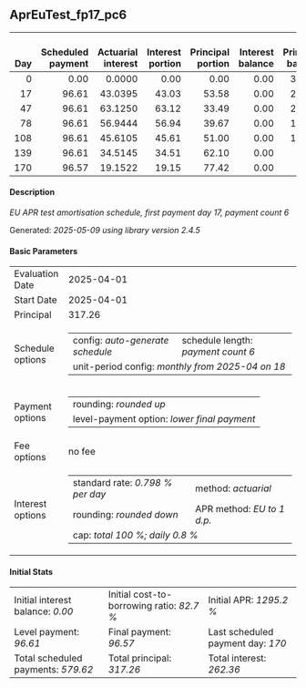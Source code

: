 <h2>AprEuTest_fp17_pc6</h2>
<table>
    <thead style="vertical-align: bottom;">
        <th style="text-align: right;">Day</th>
        <th style="text-align: right;">Scheduled payment</th>
        <th style="text-align: right;">Actuarial interest</th>
        <th style="text-align: right;">Interest portion</th>
        <th style="text-align: right;">Principal portion</th>
        <th style="text-align: right;">Interest balance</th>
        <th style="text-align: right;">Principal balance</th>
        <th style="text-align: right;">Total actuarial interest</th>
        <th style="text-align: right;">Total interest</th>
        <th style="text-align: right;">Total principal</th>
    </thead>
    <tr style="text-align: right;">
        <td class="ci00">0</td>
        <td class="ci01" style="white-space: nowrap;">0.00</td>
        <td class="ci02">0.0000</td>
        <td class="ci03">0.00</td>
        <td class="ci04">0.00</td>
        <td class="ci05">0.00</td>
        <td class="ci06">317.26</td>
        <td class="ci07">0.0000</td>
        <td class="ci08">0.00</td>
        <td class="ci09">0.00</td>
    </tr>
    <tr style="text-align: right;">
        <td class="ci00">17</td>
        <td class="ci01" style="white-space: nowrap;">96.61</td>
        <td class="ci02">43.0395</td>
        <td class="ci03">43.03</td>
        <td class="ci04">53.58</td>
        <td class="ci05">0.00</td>
        <td class="ci06">263.68</td>
        <td class="ci07">43.0395</td>
        <td class="ci08">43.03</td>
        <td class="ci09">53.58</td>
    </tr>
    <tr style="text-align: right;">
        <td class="ci00">47</td>
        <td class="ci01" style="white-space: nowrap;">96.61</td>
        <td class="ci02">63.1250</td>
        <td class="ci03">63.12</td>
        <td class="ci04">33.49</td>
        <td class="ci05">0.00</td>
        <td class="ci06">230.19</td>
        <td class="ci07">106.1645</td>
        <td class="ci08">106.15</td>
        <td class="ci09">87.07</td>
    </tr>
    <tr style="text-align: right;">
        <td class="ci00">78</td>
        <td class="ci01" style="white-space: nowrap;">96.61</td>
        <td class="ci02">56.9444</td>
        <td class="ci03">56.94</td>
        <td class="ci04">39.67</td>
        <td class="ci05">0.00</td>
        <td class="ci06">190.52</td>
        <td class="ci07">163.1089</td>
        <td class="ci08">163.09</td>
        <td class="ci09">126.74</td>
    </tr>
    <tr style="text-align: right;">
        <td class="ci00">108</td>
        <td class="ci01" style="white-space: nowrap;">96.61</td>
        <td class="ci02">45.6105</td>
        <td class="ci03">45.61</td>
        <td class="ci04">51.00</td>
        <td class="ci05">0.00</td>
        <td class="ci06">139.52</td>
        <td class="ci07">208.7194</td>
        <td class="ci08">208.70</td>
        <td class="ci09">177.74</td>
    </tr>
    <tr style="text-align: right;">
        <td class="ci00">139</td>
        <td class="ci01" style="white-space: nowrap;">96.61</td>
        <td class="ci02">34.5145</td>
        <td class="ci03">34.51</td>
        <td class="ci04">62.10</td>
        <td class="ci05">0.00</td>
        <td class="ci06">77.42</td>
        <td class="ci07">243.2338</td>
        <td class="ci08">243.21</td>
        <td class="ci09">239.84</td>
    </tr>
    <tr style="text-align: right;">
        <td class="ci00">170</td>
        <td class="ci01" style="white-space: nowrap;">96.57</td>
        <td class="ci02">19.1522</td>
        <td class="ci03">19.15</td>
        <td class="ci04">77.42</td>
        <td class="ci05">0.00</td>
        <td class="ci06">0.00</td>
        <td class="ci07">262.3860</td>
        <td class="ci08">262.36</td>
        <td class="ci09">317.26</td>
    </tr>
</table>
<h4>Description</h4>
<p><i>EU APR test amortisation schedule, first payment day 17, payment count 6</i></p>
<p>Generated: <i>2025-05-09 using library version 2.4.5</i></p>
<h4>Basic Parameters</h4>
<table>
    <tr>
        <td>Evaluation Date</td>
        <td>2025-04-01</td>
    </tr>
    <tr>
        <td>Start Date</td>
        <td>2025-04-01</td>
    </tr>
    <tr>
        <td>Principal</td>
        <td>317.26</td>
    </tr>
    <tr>
        <td>Schedule options</td>
        <td>
            <table>
                <tr>
                    <td>config: <i>auto-generate schedule</i></td>
                    <td>schedule length: <i><i>payment count</i> 6</i></td>
                </tr>
                <tr>
                    <td colspan="2" style="white-space: nowrap;">unit-period config: <i>monthly from 2025-04 on 18</i></td>
                </tr>
            </table>
        </td>
    </tr>
    <tr>
        <td>Payment options</td>
        <td>
            <table>
                <tr>
                    <td>rounding: <i>rounded up</i></td>
                </tr>
                <tr>
                    <td>level-payment option: <i>lower&nbsp;final&nbsp;payment</i></td>
                </tr>
            </table>
        </td>
    </tr>
    <tr>
        <td>Fee options</td>
        <td>no fee
        </td>
    </tr>
    <tr>
        <td>Interest options</td>
        <td>
            <table>
                <tr>
                    <td>standard rate: <i>0.798 % per day</i></td>
                    <td>method: <i>actuarial</i></td>
                </tr>
                <tr>
                    <td>rounding: <i>rounded down</i></td>
                    <td>APR method: <i>EU to 1 d.p.</i></td>
                </tr>
                <tr>
                    <td colspan="2">cap: <i>total 100 %; daily 0.8 %</td>
                </tr>
            </table>
        </td>
    </tr>
</table>
<h4>Initial Stats</h4>
<table>
    <tr>
        <td>Initial interest balance: <i>0.00</i></td>
        <td>Initial cost-to-borrowing ratio: <i>82.7 %</i></td>
        <td>Initial APR: <i>1295.2 %</i></td>
    </tr>
    <tr>
        <td>Level payment: <i>96.61</i></td>
        <td>Final payment: <i>96.57</i></td>
        <td>Last scheduled payment day: <i>170</i></td>
    </tr>
    <tr>
        <td>Total scheduled payments: <i>579.62</i></td>
        <td>Total principal: <i>317.26</i></td>
        <td>Total interest: <i>262.36</i></td>
    </tr>
</table>